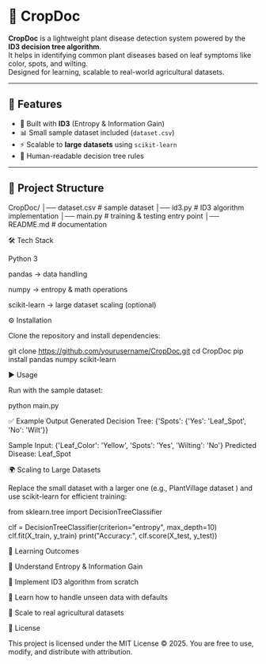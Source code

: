 # 🌱 CropDoc

**CropDoc** is a lightweight plant disease detection system powered by the **ID3 decision tree algorithm**.  
It helps in identifying common plant diseases based on leaf symptoms like color, spots, and wilting.  
Designed for learning, scalable to real-world agricultural datasets.

---

## 🚀 Features
- 🌿 Built with **ID3** (Entropy & Information Gain)  
- 📊 Small sample dataset included (`dataset.csv`)  
- ⚡ Scalable to **large datasets** using `scikit-learn`  
- 🔎 Human-readable decision tree rules  

---

## 📂 Project Structure
CropDoc/
│── dataset.csv # sample dataset
│── id3.py # ID3 algorithm implementation
│── main.py # training & testing entry point
│── README.md # documentation

🛠️ Tech Stack

Python 3

pandas → data handling

numpy → entropy & math operations

scikit-learn → large dataset scaling (optional)

⚙️ Installation

Clone the repository and install dependencies:

git clone https://github.com/yourusername/CropDoc.git
cd CropDoc
pip install pandas numpy scikit-learn

▶️ Usage

Run with the sample dataset:

python main.py

✅ Example Output
Generated Decision Tree:
{'Spots': {'Yes': 'Leaf_Spot', 'No': 'Wilt'}}

Sample Input: {'Leaf_Color': 'Yellow', 'Spots': 'Yes', 'Wilting': 'No'}
Predicted Disease: Leaf_Spot

🌍 Scaling to Large Datasets

Replace the small dataset with a larger one (e.g., PlantVillage dataset
)
and use scikit-learn for efficient training:

from sklearn.tree import DecisionTreeClassifier

clf = DecisionTreeClassifier(criterion="entropy", max_depth=10)
clf.fit(X_train, y_train)
print("Accuracy:", clf.score(X_test, y_test))

📖 Learning Outcomes

🌟 Understand Entropy & Information Gain

🌟 Implement ID3 algorithm from scratch

🌟 Learn how to handle unseen data with defaults

🌟 Scale to real agricultural datasets

📜 License

This project is licensed under the MIT License © 2025.
You are free to use, modify, and distribute with attribution.
